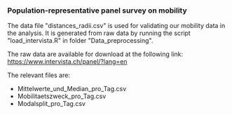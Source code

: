 ### Population-representative panel survey on mobility

The data file "distances_radii.csv" is used for validating our mobility data in the analysis.
It is generated from raw data by running the script "load_intervista.R" in folder "Data_preprocessing".

The raw data are available for download at the following link:
https://www.intervista.ch/panel/?lang=en

The relevant files are:
- Mittelwerte_und_Median_pro_Tag.csv
- Mobilitaetszweck_pro_Tag.csv
- Modalsplit_pro_Tag.csv
